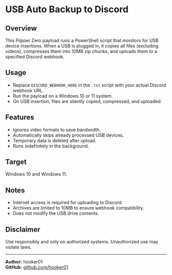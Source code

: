 # USB Auto Backup to Discord

## Overview  
This Flipper Zero payload runs a PowerShell script that monitors for USB device insertions. When a USB is plugged in, it copies all files (excluding videos), compresses them into 10MB zip chunks, and uploads them to a specified Discord webhook.

## Usage  
- Replace `DISCORD_WEBHOOK_HERE` in the `.txt` script with your actual Discord webhook URL.  
- Run the payload on a Windows 10 or 11 system.  
- On USB insertion, files are silently copied, compressed, and uploaded.  

## Features  
- Ignores video formats to save bandwidth.  
- Automatically skips already processed USB devices.  
- Temporary data is deleted after upload.  
- Runs indefinitely in the background.

## Target  
Windows 10 and Windows 11.

## Notes  
- Internet access is required for uploading to Discord.  
- Archives are limited to 10MB to ensure webhook compatibility.  
- Does not modify the USB drive contents.

## Disclaimer  
Use responsibly and only on authorized systems. Unauthorized use may violate laws.

---

**Author:** hooker01  
**GitHub:** [github.com/hooker01](https://github.com/hooker01)
